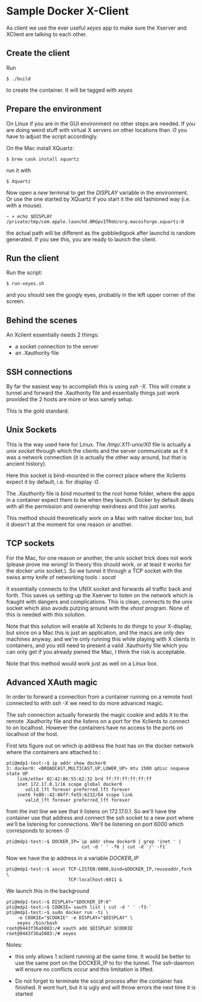 Sample Docker X-Client
======================

As client we use the ever useful *xeyes* app to make sure the Xserver
and XClient are talking to each other.

Create the client
-----------------

Run

    $ ./build

to create the container. It will be tagged with *xeyes*


Prepare the environment
-----------------------

On Linux if you are in the GUI environment no other steps are
needed. If you are doing weird stuff with virtual X servers on other
locations than *:0* you have to adjust the script accordingly.

On the Mac install XQuartz:

    $ brew cask install xquartz

run it with

    $ Xquartz

Now open a *new* terminal to get the *DISPLAY* variable in the
environment. Or use the one started by XQuartz if you start it the old
fashioned way (i.e. with a mouse).

    ~ » echo $DISPLAY
    /private/tmp/com.apple.launchd.0RGpvITReU/org.macosforge.xquartz:0

the actual path will be different as the gobbledigook after launchd is
random generated. If you see this, you are ready to launch the client.

Run the client
--------------

Run the script:


    $ run-xeyes.sh

and you should see the googly eyes, probably in the left upper corner
of the screen.

Behind the scenes
-----------------

An Xclient essentially needs 2 things:

 - a socket connection to the server
 - an .Xauthority file

## SSH connections

By far the easiest way to accomplish this is using *ssh -X*. This will
create a tunnel and forward the .Xauthority file and essentially
things just work provided the 2 hosts are more or less sanely setup.

This is the gold standard.

## Unix Sockets

This is the way used here for Linux. The */tmp/.X11-unix/X0* file is
actually a *unix socket* through which the clients and the server
communicate as if it was a network connection (it is actually the
other way around, but that is ancient history).

Here this socket is bind-mounted in the correct place where the
Xclients expect it by default, i.e. for display *:0*.

The *.Xauthority* file is bind mounted to the root home folder, where
the apps in a container expect them to be when they launch. Docker by
default deals with all the permission and ownership weirdness and this
just works.

This method should theoretically work on a Mac with native docker too,
but it doesn't at the moment for one reason or another.

## TCP sockets

For the Mac, for one reason or another, the unix socket trick does not
work (please prove me wrong! In theory this should work, or at least
it works for the docker unix socket.). So we tunnel it through a TCP socket
with the swiss army knife of networking tools : *socat*

It essentially connects to the UNIX socket and forwards all traffic
back and forth. This saves us setting up the Xserver to listen on the
network which is fraught with dangers and complications. This is
clean, connects to the unix socket which also avoids putzing around
with the *xhost* program. None of this is needed with this solution.

Note that this solution will enable all Xclients to do things to your
X-display, but since on a Mac this is just an application, and the
macs are only dev machines anyway, and we're only running this while
playing with X clients in containers, and you still need to present a
valid .Xauthority file which you can only get if you already pwned the
Mac, I think the risk is acceptable.

Note that this method would work just as well on a Linux box.

## Advanced XAuth magic

In order to forward a connection from a container running on a remote
host connected to with *ssh -X* we need to do more advanced magic.

The ssh connection actually forwards the magic cookie and adds it to
the remote .Xauthority file and the listens on a port for the Xclients
to connect to on localhost. However the containers have no access to
the ports on localhost of the host.

First lets figure out on which ip address the host has on the docker
network where the containers are attached to :

    pti@mdp1-test:~$ ip addr show docker0
    3: docker0: <BROADCAST,MULTICAST,UP,LOWER_UP> mtu 1500 qdisc noqueue state UP
        link/ether 02:42:86:55:62:32 brd ff:ff:ff:ff:ff:ff
        inet 172.17.0.1/16 scope global docker0
           valid_lft forever preferred_lft forever
        inet6 fe80::42:86ff:fe55:6232/64 scope link
           valid_lft forever preferred_lft forever

from the *inet* line we see that it listens on 172.17.0.1. So we'll
have the container use that address and connect the ssh socket
to a new port where we'll be listening for connections. We'll be
listening on port 6000 which corresponds to screen *:0*

    pti@mdp1-test:~$ DOCKER_IP=`ip addr show docker0 | grep 'inet ' |
                                cut -d ' ' -f6 | cut -d '/' -f1`

Now we have the ip address in a variable *DOCKER_IP*

    pti@mdp1-test:~$ socat TCP-LISTEN:6000,bind=$DOCKER_IP,reuseaddr,fork \
                           TCP:localhost:6011 &

We launch this in the background

    pti@mdp1-test:~$ DISPLAY="$DOCKER_IP:0"
    pti@mdp1-test:~$ COOKIE=`xauth list | cut -d ' ' -f3-`
    pti@mdp1-test:~$ sudo docker run -ti \
        -e COOKIE="$COOKIE" -e DISPLAY="$DISPLAY" \
        xeyes /bin/bash
    root@9443f36a5083:/# xauth add $DISPLAY $COOKIE
    root@9443f36a5083:/# xeyes


Notes:

- this only allows 1 xclient running at the same time. It would be
  better to use the same port on the DOCKER_IP to for the tunnel. The
  ssh-daemon will ensure no conflicts occur and this limitation is
  lifted.

- Do not forget to terminate the socat process after the container has
  finished. It wont hurt, but it is ugly and will throw errors the
  next time it is started
